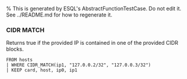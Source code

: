% This is generated by ESQL's AbstractFunctionTestCase. Do not edit it. See ../README.md for how to regenerate it.

### CIDR MATCH
Returns true if the provided IP is contained in one of the provided CIDR blocks.

```esql
FROM hosts
| WHERE CIDR_MATCH(ip1, "127.0.0.2/32", "127.0.0.3/32")
| KEEP card, host, ip0, ip1
```

